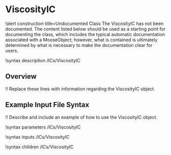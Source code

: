 # ViscosityIC

!alert construction title=Undocumented Class
The ViscosityIC has not been documented. The content listed below should be used as a starting point for
documenting the class, which includes the typical automatic documentation associated with a
MooseObject; however, what is contained is ultimately determined by what is necessary to make the
documentation clear for users.

!syntax description /ICs/ViscosityIC

## Overview

!! Replace these lines with information regarding the ViscosityIC object.

## Example Input File Syntax

!! Describe and include an example of how to use the ViscosityIC object.

!syntax parameters /ICs/ViscosityIC

!syntax inputs /ICs/ViscosityIC

!syntax children /ICs/ViscosityIC
